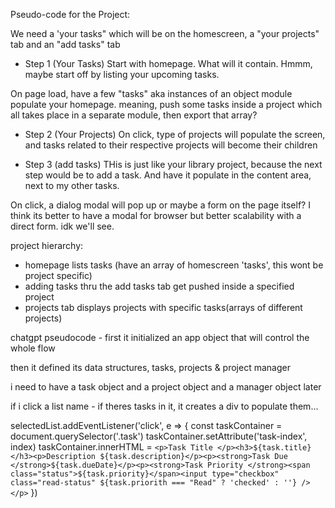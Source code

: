 Pseudo-code for the Project:

We need a 'your tasks" which will be on the homescreen, a "your projects" tab and an "add tasks" tab

- Step 1 (Your Tasks)
Start with homepage. What will it contain. Hmmm, maybe start off by listing your upcoming tasks.

On page load, have a few "tasks" aka instances of an object module populate your homepage.
meaning, push some tasks inside a project which all takes place in a separate module, then export that array?


- Step 2 (Your Projects)
On click, type of projects will populate the screen, and tasks related to their respective projects will become their children

- Step 3 (add tasks)
THis is just like your library project, because the next step would be to add a task. And have it populate in the content area, next to my other tasks.

On click, a dialog modal will pop up or maybe a form on the page itself? I think its better to have a modal for browser but better scalability with a direct form. idk we'll see.


project hierarchy:
- homepage lists tasks (have an array of homescreen 'tasks', this wont be project specific)
- adding tasks thru the add tasks tab get pushed inside a specified project
- projects tab displays projects with specific tasks(arrays of different projects)



chatgpt pseudocode - 
first it initialized an app object that will control the whole flow

then it defined its data structures, tasks, projects & project manager

i need to have a task object and a project object and a manager object later

if i click a list name - if theres tasks in it, it creates a div to populate them... 

selectedList.addEventListener('click', e => {
    const taskContainer = document.querySelector('.task')
    taskContainer.setAttribute('task-index', index)
    taskContainer.innerHTML =  `<p>Task Title </p><h3>${task.title}</h3><p>Description ${task.description}</p><p><strong>Task Due </strong>${task.dueDate}</p><p><strong>Task Priority </strong><span class="status">${task.priority}</span><input type="checkbox" class="read-status" ${task.priorith === "Read" ? 'checked' : ''} /></p>`
})